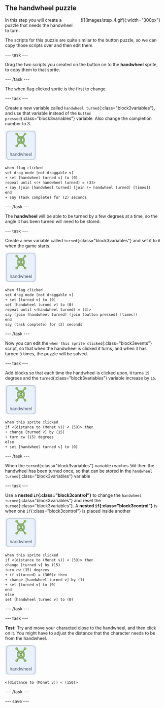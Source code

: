 ## The handwheel puzzle

<div style="display: flex; flex-wrap: wrap">
<div style="flex-basis: 200px; flex-grow: 1; margin-right: 15px;">
In this step you will create a puzzle that needs the handwheel to turn.
</div>
<div>
![](images/step_4.gif){:width="300px"}
</div>
</div>

The scripts for this puzzle are quite similar to the button puzzle, so we can copy those scripts over and then edit them.

--- task ---

Drag the two scripts you created on the button on to the **handwheel** sprite, to copy them to that sprite.

--- /task ---

The when flag clicked sprite is the first to change.

--- task ---

Create a new variable called `handwheel turned`{:class="block3variables"}, and use that variable instead of the `button pressed`{:class="block3variables"} variable. Also change the completion number to 3.

![button sprite](images/handwheel-sprite.png)
```blocks3
when flag clicked
set drag mode [not draggable v]
+ set [handwheel turned v] to (0)
repeat until <(+ handwheel turned) = (3)>
+ say (join [handwheel turned] (join (+ handwheel turned) [times])
end
+ say (task complete) for (2) seconds
```

--- /task ---

The **handwheel** will be able to be turned by a few degrees at a time, so the angle it has been turned will need to be stored.

--- task ---

Create a new variable called `turned`{:class="block3variables"} and set it to `0` when the game starts.

![button sprite](images/handwheel-sprite.png)
```blocks3
when flag clicked
set drag mode [not draggable v]
+ set [turned v] to (0)
set [handwheel turned v] to (0)
repeat until <(handwheel turned) = (3)>
say (join [handwheel turned] (join (button pressed) [times])
end
say (task complete) for (2) seconds
```
--- /task ---

Now you can edit the `when this sprite clicked`{:class="block3events"} script, so that when the handwheel is clicked it turns, and when it has turned `3` times, the puzzle will be solved.

--- task ---

Add blocks so that each time the handwheel is clicked upon, it turns `15` degrees and the `turned`{:class="block3variables"} variable increase by `15`.

![button sprite](images/handwheel-sprite.png)
```blocks3
when this sprite clicked
if <(distance to (Monet v)) < (50)> then
+ change [turned v] by (15)
+ turn cw (15) degrees
else
+ set [handwheel turned v] to (0)
```

--- /task ---

When the `turned`{:class="block3variables"} variable reaches `360` then the handwheel has been turned once, so that can be stored in the `handwheel turned`{:class="block3variables"} variable

--- task ---

Use a **nested `if`{:class="block3control"}** to change the `handwheel turned`{:class="block3variables"} and reset the `turned`{:class="block3variables"}. A **nested `if`{:class="block3control"}** is when one `if`{:class="block3control"} is placed inside another

![button sprite](images/handwheel-sprite.png)
```blocks3
when this sprite clicked
if <(distance to (Monet v)) < (50)> then
change [turned v] by (15)
turn cw (15) degrees
+ if <(turned) = (360)> then
+ change [handwheel turned v] by (1)
+ set [turned v] to (0)
end
else
set [handwheel turned v] to (0)
```
--- /task ---

--- task ---

**Test:** Try and move your characted close to the handwheel, and then click on it. You might have to adjust the distance that the character needs to be from the handwheel.

![button sprite](images/handwheel-sprite.png)
```blocks3
<(distance to (Monet v)) < (150)>
```

--- /task ---

--- save ---
